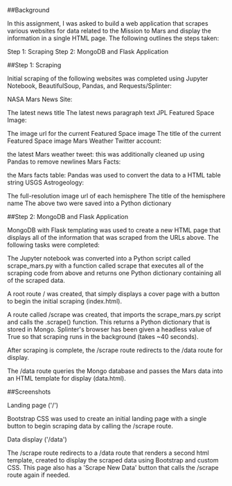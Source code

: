 ##Background

In this assignment, I was asked to build a web application that scrapes various websites for data related to the Mission to Mars and display the information in a single HTML page. The following outlines the steps taken:

Step 1: Scraping
Step 2: MongoDB and Flask Application

##Step 1: Scraping

Initial scraping of the following websites was completed using Jupyter Notebook, BeautifulSoup, Pandas, and Requests/Splinter:

NASA Mars News Site:

The latest news title
The latest news paragraph text
JPL Featured Space Image:

The image url for the current Featured Space image
The title of the current Featured Space image
Mars Weather Twitter account:

the latest Mars weather tweet: this was additionally cleaned up using Pandas to remove newlines
Mars Facts:

the Mars facts table: Pandas was used to convert the data to a HTML table string
USGS Astrogeology:

The full-resolution image url of each hemisphere
The title of the hemisphere name
The above two were saved into a Python dictionary

##Step 2: MongoDB and Flask Application

MongoDB with Flask templating was used to create a new HTML page that displays all of the information that was scraped from the URLs above. The following tasks were completed:

The Jupyter notebook was converted into a Python script called scrape_mars.py with a function called scrape that executes all of the scraping code from above and returns one Python dictionary containing all of the scraped data.

A root route / was created, that simply displays a cover page with a button to begin the initial scraping (index.html).

A route called /scrape was created, that imports the scrape_mars.py script and calls the .scrape() function. This returns a Python dictionary that is stored in Mongo. Splinter's browser has been given a headless value of True so that scraping runs in the background (takes ~40 seconds).

After scraping is complete, the /scrape route redirects to the /data route for display.

The /data route queries the Mongo database and passes the Mars data into an HTML template for display (data.html).

##Screenshots

Landing page ('/')

Bootstrap CSS was used to create an initial landing page with a single button to begin scraping data by calling the /scrape route.

Data display ('/data')

The /scrape route redirects to a /data route that renders a second html template, created to display the scraped data using Bootstrap and custom CSS. This page also has a 'Scrape New Data' button that calls the /scrape route again if needed.




